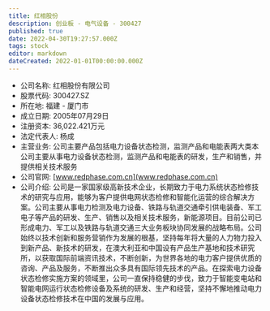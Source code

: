 ```yaml
---
title: 红相股份
description: 创业板 - 电气设备 - 300427
published: true
date: 2022-04-30T19:27:57.000Z
tags: stock
editor: markdown
dateCreated: 2022-01-01T00:00:00.000Z
---
```


- 公司名称: 红相股份有限公司
- 股票代码: 300427.SZ
- 所在地: 福建 - 厦门市
- 成立日期: 2005年07月29日
- 注册资本: 36,022.421万元
- 法定代表人: 杨成
- 主营业务: 公司主要产品包括电力设备状态检测，监测产品和电能表两大类本公司主要从事电力设备状态检测，监测产品和电能表的研发，生产和销售，并提供相关技术服务
- 公司官网: [www.redphase.com.cn](www.redphase.com.cn)
- 公司介绍: 公司是一家国家级高新技术企业，长期致力于电力系统状态检修技术的研究与应用，能够为客户提供电网状态检修和智能化运营的综合解决方案。公司主要从事电力检测及电力设备、铁路与轨道交通牵引供电装备、军工电子等产品的研发、生产、销售以及相关技术服务，新能源项目。目前公司已形成电力、军工以及铁路与轨道交通三大业务板块协同发展的战略布局。公司始终以技术创新和服务营销作为发展的根基，坚持每年将大量的人力物力投入到新产品、新技术的研发，在澳大利亚和中国设有产品生产基地和技术研究所，以获取国际前端资讯技术，不断创新，为世界各地的电力客户提供优质的咨询、产品及服务，不断推出众多具有国际领先技术的产品。在探索电力设备状态检修实施方案的领域里，公司一直保持稳健的步伐，致力于智能变电站和智能电网运行状态检修设备及系统的研发、生产和经营，坚持不懈地推动电力设备状态检修技术在中国的发展与应用。


